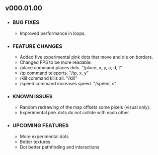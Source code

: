 ## v000.01.00
- ### BUG FIXES
  - Improved performance in loops.

- ### FEATURE CHANGES
  - Added five experimental pink dots that move and die on borders.
  - Changed FPS to be more readable.
  - /place command places dots. "/place, x, y, a, d, t"
  - /tp command teleports. "/tp, x, y"
  - /kill command kills all. "/kill"
  - /speed command increases speed. "/speed, s"

- ### KNOWN ISSUES
  - Random redrawing of the map offsets some pixels (visual only).
  - Experimental pink dots do not collide with each other.
  
- ### UPCOMING FEATURES
  - More experimental dots
  - Better textures
  - Dot better pathfinding and interactions

